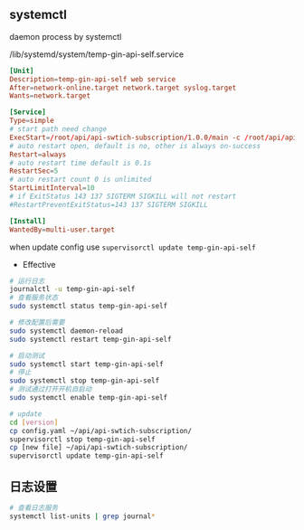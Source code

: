 ## systemctl

daemon process by systemctl

/lib/systemd/system/temp-gin-api-self.service

```conf
[Unit]
Description=temp-gin-api-self web service
After=network-online.target network.target syslog.target
Wants=network.target

[Service]
Type=simple
# start path need change
ExecStart=/root/api/api-swtich-subscription/1.0.0/main -c /root/api/api-swtich-subscription/1.0.0/config.yaml
# auto restart open, default is no, other is always on-success
Restart=always
# auto restart time default is 0.1s
RestartSec=5
# auto restart count 0 is unlimited
StartLimitInterval=10
# if ExitStatus 143 137 SIGTERM SIGKILL will not restart
#RestartPreventExitStatus=143 137 SIGTERM SIGKILL

[Install]
WantedBy=multi-user.target
```

when update config use  `supervisorctl update temp-gin-api-self`

- Effective

```sh
# 运行日志
journalctl -u temp-gin-api-self
# 查看服务状态
sudo systemctl status temp-gin-api-self

# 修改配置后需要
sudo systemctl daemon-reload
sudo systemctl restart temp-gin-api-self

# 启动测试
sudo systemctl start temp-gin-api-self
# 停止
sudo systemctl stop temp-gin-api-self
# 测试通过打开开机自启动
sudo systemctl enable temp-gin-api-self

# update
cd [version]
cp config.yaml ~/api/api-swtich-subscription/
supervisorctl stop temp-gin-api-self
cp [new file] ~/api/api-swtich-subscription/
supervisorctl update temp-gin-api-self
```

## 日志设置

```bash
# 查看日志服务
systemctl list-units | grep journal*
```